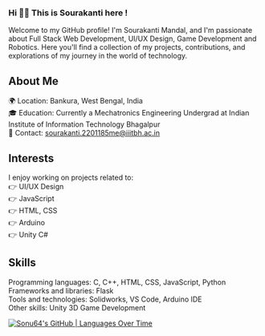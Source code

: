 ### Hi 👋👋  This is Sourakanti here !
Welcome to my GitHub profile! I'm Sourakanti Mandal, and I'm passionate about Full Stack Web Development, UI/UX Design, Game Development and Robotics. Here you'll find a collection of my projects, contributions, and explorations of my journey in the world of technology.

## About Me
🌍 Location: Bankura, West Bengal, India  
🎓 Education: Currently a Mechatronics Engineering Undergrad at Indian Institute of Information Technology Bhagalpur  
📧 Contact: sourakanti.2201185me@iiitbh.ac.in  

## Interests  
I enjoy working on projects related to:  
👉 UI/UX Design  
👉 JavaScript  
👉 HTML, CSS  
👉 Arduino  
👉 Unity C#  

## Skills
Programming languages: C, C++, HTML, CSS, JavaScript, Python   
Frameworks and libraries: Flask   
Tools and technologies: Solidworks, VS Code, Arduino IDE      
Other skills: Unity 3D Game Development   

[![Sonu64's GitHub | Languages Over Time](https://stats.quine.sh/Sonu64/languages-over-time?theme=dark)](https://quine.sh)
